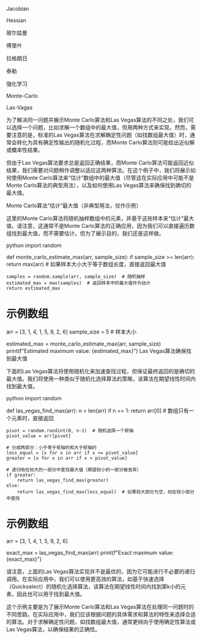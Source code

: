 <!-- markdownlint-disable MD033 MD041 -->

Jacobian

Hessian

玻尔兹曼

傅里叶

拉格朗日

泰勒

强化学习

Monte-Carlo

Las-Vagas

为了解决同一问题并展示Monte Carlo算法和Las Vegas算法的不同之处，我们可以选择一个问题，比如求解一个数组中的最大值，但用两种方式来实现。然而，需要注意的是，标准的Las Vegas算法在求解确定性问题（如找数组最大值）时，通常会转化为具有确定性输出的随机化过程，而Monte Carlo算法则可能给出近似解或概率性结果。

但由于Las Vegas算法要求总是返回正确结果，而Monte Carlo算法可能返回近似结果，我们需要对问题稍作调整以适应这两种算法。在这个例子中，我们将展示如何使用Monte Carlo算法来“估计”数组中的最大值（尽管这在实际应用中可能不是Monte Carlo算法的典型用法），以及如何使用Las Vegas算法来确保找到确切的最大值。

Monte Carlo算法“估计”最大值（非典型用法，仅作示例）

这里的Monte Carlo算法将随机抽样数组中的元素，并基于这些样本来“估计”最大值。请注意，这通常不是Monte Carlo算法的正确应用，因为我们可以直接遍历数组找到最大值，而不需要估计。但为了展示目的，我们还是这样做。

python
import random

def monte_carlo_estimate_max(arr, sample_size):
    if sample_size >= len(arr):
        return max(arr)  # 如果样本大小大于等于数组长度，直接返回最大值

    samples = random.sample(arr, sample_size)  # 随机抽样
    estimated_max = max(samples)  # 返回样本中的最大值作为估计
    return estimated_max

# 示例数组

arr = [3, 1, 4, 1, 5, 9, 2, 6]
sample_size = 5  # 样本大小

estimated_max = monte_carlo_estimate_max(arr, sample_size)
print(f"Estimated maximum value: {estimated_max}")
Las Vegas算法确保找到最大值

下面的Las Vegas算法将使用随机化来加速查找过程，但保证最终返回的是确切的最大值。我们将使用一种类似于随机化选择算法的策略，该算法在期望线性时间内找到最大值。

python
import random

def las_vegas_find_max(arr):
    n = len(arr)
    if n == 1:
        return arr[0]  # 数组只有一个元素时，直接返回

    pivot = random.randint(0, n-1)  # 随机选择一个枢轴
    pivot_value = arr[pivot]
    
    # 分成两部分：小于等于枢轴的和大于枢轴的
    less_equal = [x for x in arr if x <= pivot_value]
    greater = [x for x in arr if x > pivot_value]
    
    # 递归地在较大的一部分中查找最大值（期望较小的一部分被舍弃）
    if greater:
        return las_vegas_find_max(greater)
    else:
        return las_vegas_find_max(less_equal)  # 如果较大部分为空，则在较小部分中查找

# 示例数组

arr = [3, 1, 4, 1, 5, 9, 2, 6]

exact_max = las_vegas_find_max(arr)
print(f"Exact maximum value: {exact_max}")

请注意，上面的Las Vegas算法实现并不是最优的，因为它可能进行不必要的递归调用。在实际应用中，我们可以使用更高效的算法，如基于快速选择（Quickselect）的随机化选择算法，该算法在期望线性时间内找到第k小的元素，因此也可以用于找到最大值。

这个示例主要是为了展示Monte Carlo算法和Las Vegas算法在处理同一问题时的不同思路。在实际应用中，我们应该根据问题的具体需求和算法的特性来选择合适的算法。对于求解确定性问题，如找数组最大值，通常更倾向于使用确定性算法或Las Vegas算法，以确保结果的正确性。

